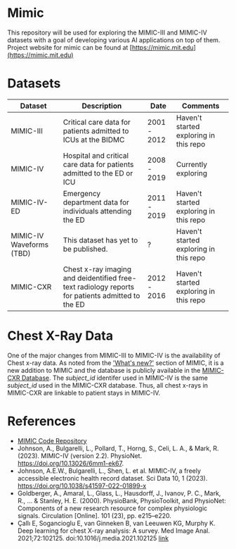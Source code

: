 # Mimic
This repository will be used for exploring the MIMIC-III and MIMIC-IV datasets with a goal of developing various AI applications on top of them. Project website for mimic can be found at [https://mimic.mit.edu](https://mimic.mit.edu) 

# Datasets
|Dataset|Description|Date|Comments|
|---|---|---|---|
|MIMIC-III|Critical care data for patients admitted to ICUs at the BIDMC|2001 - 2012|Haven't started exploring in this repo|
|MIMIC-IV|Hospital and critical care data for patients admitted to the ED or ICU|2008 - 2019|Currently exploring|
|MIMIC-IV-ED|Emergency department data for individuals attending the ED|2011 - 2019|Haven't started exploring in this repo|
|MIMIC-IV Waveforms (TBD)|This dataset has yet to be published.|?|Haven't started exploring in this repo|
|MIMIC-CXR|Chest x-ray imaging and deidentified free-text radiology reports for patients admitted to the ED|2012 - 2016|Haven't started exploring in this repo|

# Chest X-Ray Data
One of the major changes from MIMIC-III to MIMIC-IV is the availability of Chest x-ray data. As noted from the ['What's new?'](https://mimic.mit.edu/docs/iv/about/whatsnew/) section of MIMIC, it is a new addition to MIMIC and the database is publicly available in the [MIMIC-CXR Database](https://physionet.org/content/mimic-cxr/2.0.0/). The *subject_id* identifer used in MIMIC-IV is the same *subject_id* used in the MIMIC-CXR database. Thus, all chest x-rays in MIMIC-CXR are linkable to patient stays in MIMIC-IV.

# References
- [MIMIC Code Repository](https://github.com/MIT-LCP/mimic-code/tree/main)
- Johnson, A., Bulgarelli, L., Pollard, T., Horng, S., Celi, L. A., & Mark, R. (2023). MIMIC-IV (version 2.2). PhysioNet. https://doi.org/10.13026/6mm1-ek67.
- Johnson, A.E.W., Bulgarelli, L., Shen, L. et al. MIMIC-IV, a freely accessible electronic health record dataset. Sci Data 10, 1 (2023). https://doi.org/10.1038/s41597-022-01899-x
- Goldberger, A., Amaral, L., Glass, L., Hausdorff, J., Ivanov, P. C., Mark, R., ... & Stanley, H. E. (2000). PhysioBank, PhysioToolkit, and PhysioNet: Components of a new research resource for complex physiologic signals. Circulation [Online]. 101 (23), pp. e215–e220.
- Çallı E, Sogancioglu E, van Ginneken B, van Leeuwen KG, Murphy K. Deep learning for chest X-ray analysis: A survey. Med Image Anal. 2021;72:102125. doi:10.1016/j.media.2021.102125 [link](https://pubmed.ncbi.nlm.nih.gov/34171622/)
